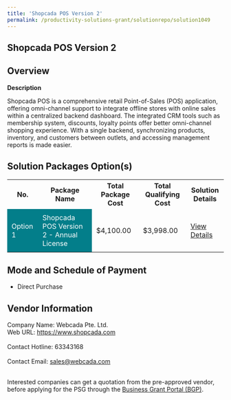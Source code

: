 ```yaml
---
title: 'Shopcada POS Version 2'
permalink: /productivity-solutions-grant/solutionrepo/solution1049
---
```


## Shopcada POS Version 2

## Overview

**Description**

Shopcada POS is a comprehensive retail Point-of-Sales (POS) application, offering omni-channel support to integrate offline stores with online sales within a centralized backend dashboard. The integrated CRM tools such as membership system, discounts, loyalty points offer better omni-channel shopping experience.  With a single backend, synchronizing products, inventory, and customers between outlets, and accessing management reports is made easier.

## Solution Packages Option(s)

<table>
<tr>
<th><b>No.</b></th>
<th><b>Package Name</b></th>
<th><b>Total Package Cost</b></th>
<th><b>Total Qualifying Cost</b></th>
<th><b>Solution Details</b></th>
</tr>
<tr>
<td style='padding: 10px; background-color: #037E8A; color: #FFFFFF;'>Option 1</td>
<td style='padding: 10px; background-color: #037E8A; color: #FFFFFF;'>Shopcada POS Version 2 - Annual License</td>
<td style='padding: 10px;'>$4,100.00</td>
<td style='padding: 10px;'>$3,998.00</td>
<td style='padding: 10px;'><a href='/images/psg/Webcada_20220075_Desensitised_Annex_3.pdf' target='_blank'>View Details</a></td>
</tr>
</table>

## Mode and Schedule of Payment

 - Direct Purchase

## Vendor Information

 Company Name: Webcada Pte. Ltd.<br>Web URL: https://www.shopcada.com <br><br>Contact Hotline: 63343168 <br><br>Contact Email: sales@webcada.com <br><br>

Interested companies can get a quotation from the pre-approved vendor, before applying for the PSG through the <a href='https://www.businessgrants.gov.sg/' target='_blank' rel='noopener'>Business Grant Portal (BGP)</a>.

<script src="/jquery/resize-tables.js"></script>
